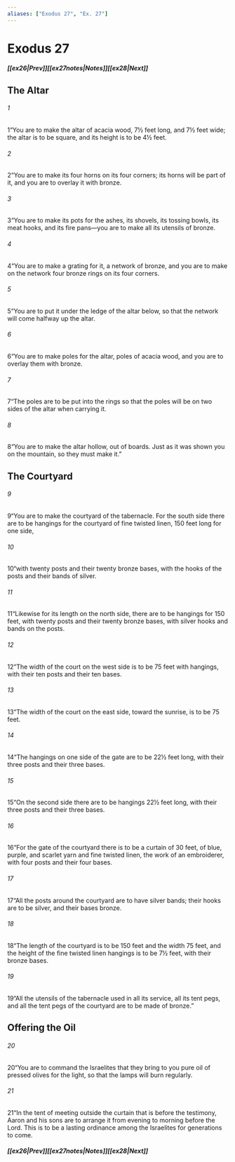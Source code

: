 ```yaml
---
aliases: ["Exodus 27", "Ex. 27"]
---
```

# Exodus 27
##### <span class=arrow-left></span>[[ex26|Prev]]<span class=navigation-separator></span>[[ex27notes|Notes]]<span class=navigation-separator></span>[[ex28|Next]]<span class=arrow-right></span>
## The Altar
###### 1
<span class=verse-first>1</span>“You are to make the altar of acacia wood, 7½ feet long, and 7½ feet wide; the altar is to be square, and its height is to be 4½ feet.
###### 2
<span class=verse-body>2</span>“You are to make its four horns on its four corners; its horns will be part of it, and you are to overlay it with bronze.
###### 3
<span class=verse-body>3</span>“You are to make its pots for the ashes, its shovels, its tossing bowls, its meat hooks, and its fire pans—you are to make all its utensils of bronze.
###### 4
<span class=verse-body>4</span>“You are to make a grating for it, a network of bronze, and you are to make on the network four bronze rings on its four corners.
###### 5
<span class=verse-body>5</span>“You are to put it under the ledge of the altar below, so that the network will come halfway up the altar.
###### 6
<span class=verse-body>6</span>“You are to make poles for the altar, poles of acacia wood, and you are to overlay them with bronze.
###### 7
<span class=verse-body>7</span>“The poles are to be put into the rings so that the poles will be on two sides of the altar when carrying it.
###### 8
<span class=verse-body>8</span>“You are to make the altar hollow, out of boards. Just as it was shown you on the mountain, so they must make it.”
## The Courtyard
###### 9
<span class=verse-first>9</span>“You are to make the courtyard of the tabernacle. For the south side there are to be hangings for the courtyard of fine twisted linen, 150 feet long for one side,
###### 10
<span class=verse-body>10</span>“with twenty posts and their twenty bronze bases, with the hooks of the posts and their bands of silver.
###### 11
<span class=verse-body>11</span>“Likewise for its length on the north side, there are to be hangings for 150 feet, with twenty posts and their twenty bronze bases, with silver hooks and bands on the posts.
###### 12
<span class=verse-body>12</span>“The width of the court on the west side is to be 75 feet with hangings, with their ten posts and their ten bases.
###### 13
<span class=verse-body>13</span>“The width of the court on the east side, toward the sunrise, is to be 75 feet.
###### 14
<span class=verse-body>14</span>“The hangings on one side of the gate are to be 22½ feet long, with their three posts and their three bases.
###### 15
<span class=verse-body>15</span>“On the second side there are to be hangings 22½ feet long, with their three posts and their three bases.
###### 16
<span class=verse-body>16</span>“For the gate of the courtyard there is to be a curtain of 30 feet, of blue, purple, and scarlet yarn and fine twisted linen, the work of an embroiderer, with four posts and their four bases.
###### 17
<span class=verse-body>17</span>“All the posts around the courtyard are to have silver bands; their hooks are to be silver, and their bases bronze.
###### 18
<span class=verse-body>18</span>“The length of the courtyard is to be 150 feet and the width 75 feet, and the height of the fine twisted linen hangings is to be 7½ feet, with their bronze bases.
###### 19
<span class=verse-body>19</span>“All the utensils of the tabernacle used in all its service, all its tent pegs, and all the tent pegs of the courtyard are to be made of bronze.”
## Offering the Oil
###### 20
<span class=verse-first>20</span>“You are to command the Israelites that they bring to you pure oil of pressed olives for the light, so that the lamps will burn regularly.
###### 21
<span class=verse-body>21</span>“In the tent of meeting outside the curtain that is before the testimony, Aaron and his sons are to arrange it from evening to morning before the Lord. This is to be a lasting ordinance among the Israelites for generations to come.
##### <span class=arrow-left></span>[[ex26|Prev]]<span class=navigation-separator></span>[[ex27notes|Notes]]<span class=navigation-separator></span>[[ex28|Next]]<span class=arrow-right></span>